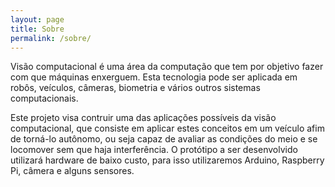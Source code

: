 ```yaml
---
layout: page
title: Sobre
permalink: /sobre/
---
```

Visão computacional é uma área da computação que tem por objetivo fazer com que máquinas enxerguem. Esta tecnologia pode ser aplicada em robôs, veículos, câmeras, biometria e vários outros sistemas computacionais.

Este projeto visa contruir uma das aplicações possíveis da visão computacional, que consiste em aplicar estes conceitos em um veículo afim de torná-lo autônomo, ou seja capaz de avaliar as condições do meio e se locomover sem que haja interferência. O protótipo a ser desenvolvido utilizará hardware de baixo custo, para isso utilizaremos Arduino, Raspberry Pi, câmera e alguns sensores.
